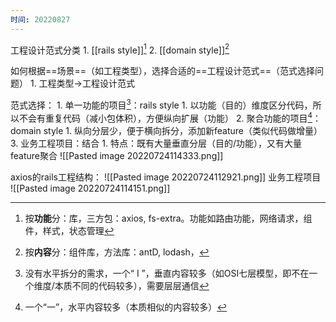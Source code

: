 ```yaml
---
时间: 20220827
---
```

工程设计范式分类
	1. [[rails style]][^1]
	2. [[domain style]][^2]

如何根据==场景==（如工程类型），选择合适的==工程设计范式==（范式选择问题）
	1. 工程类型→工程设计范式

范式选择：
	1. 单一功能的项目[^3]：rails style
		1. 以功能（目的）维度区分代码，所以不会有重复代码（减小包体积），方便纵向扩展（功能）
	2. 聚合功能的项目[^4]：domain style
		1. 纵向分层少，便于横向拆分，添加新feature（类似代码做增量）
	3. 业务工程项目：结合
		1. 特点：既有大量垂直分层（目的/功能），又有大量feature聚合
![[Pasted image 20220724114333.png]]

axios的rails工程结构：
![[Pasted image 20220724112921.png]]
业务工程项目
![[Pasted image 20220724114151.png]]



[^1]: 按**功能**分：库，三方包：axios, fs-extra。功能如路由功能，网络请求，组件，样式，状态管理
[^2]: 按**内容**分：组件库，方法库：antD, lodash，
[^3]: 没有水平拆分的需求，一个“ I ”，垂直内容较多（如OSI七层模型，即不在一个维度/本质不同的代码较多），需要层层通信
[^4]: 一个“一”，水平内容较多（本质相似的内容较多）
